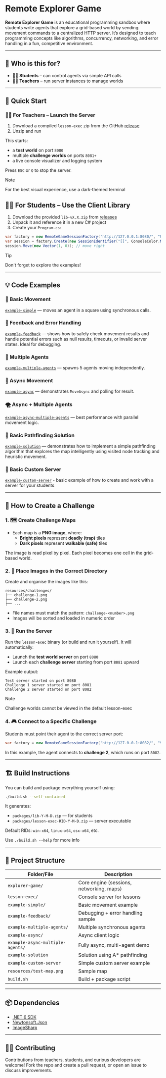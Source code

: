 # Remote Explorer Game

**Remote Explorer Game** is an educational programming sandbox where students write agents that explore a grid-based world by sending movement commands to a centralized HTTP server. It’s designed to teach programming concepts like algorithms, concurrency, networking, and error handling in a fun, competitive environment.

---

## 🎯 Who is this for?

- 🧑‍🎓 **Students** – can control agents via simple API calls
- 🧑‍🏫 **Teachers** – run server instances to manage worlds

---

## 🚀 Quick Start

### 🧑‍🏫 For Teachers – Launch the Server

1. Download a compiled `lesson-exec` zip from the GitHub [release](https://github.com/theonlydejf/remote-explorer-game/releases)
2. Unzip and run

This starts:
- a **test world** on port `8080`
- multiple **challenge worlds** on ports `8081+`
- a live console visualizer and logging system

Press `ESC` or `Q` to stop the server.

> [!NOTE]
> For the best visual experience, use a dark-themed terminal

## 🧑‍🎓 For Students – Use the Client Library

1. Download the provided `lib-vX.X.zip` from [releases](https://github.com/theonlydejf/remote-explorer-game/releases)
2. Unpack it and reference it in a new C# project
3. Create your `Program.cs`:

```csharp
var factory = new RemoteGameSessionFactory("http://127.0.0.1:8080/", "Ukazka");
var session = factory.Create(new SessionIdentifier("[]", ConsoleColor.Magenta));
session.Move(new Vector(1, 0)); // move right
```

> [!TIP]
> Don't forget to explore the examples!

---

## 💡 Code Examples

### 👣 Basic Movement

[`example-simple`](./example-simple/Program.cs) — moves an agent in a square using synchronous calls.

### 🧵 Feedback and Error Handling

[`example-feedback`](./example-feedback/Program.cs) — shows how to safely check movement results and handle potential errors such as null results, timeouts, or invalid server states. Ideal for debugging.

### 🤖 Multiple Agents

[`example-multiple-agents`](./example-multiple-agents/Program.cs) — spawns 5 agents moving independently.

### 🔁 Async Movement

[`example-async`](./example-async/Program.cs) — demonstrates `MoveAsync` and polling for result.

### 🌪 Async + Multiple Agents

[`example-async-multiple-agents`](./example-async-multiple-agents/Program.cs) — best performance with parallel movement logic.

### 🧭 Basic Pathfinding Solution

[`example-solution`](./example-solution/Program.cs) — demonstrates how to implement a simple pathfinding algorithm that explores the map intelligently using visited node tracking and heuristic movement.

### 🧭 Basic Custom Server

[`example-custom-server`](./example-custom-server/Program.cs) - basic example of how to create and work with a server for your students

---

## 🧩 How to Create a Challenge

### 1. 🗺️ Create Challenge Maps

- Each map is a **PNG image**, where:
  - **Bright pixels** represent **deadly (trap)** tiles
  - **Dark pixels** represent **walkable (safe)** tiles

The image is read pixel by pixel. Each pixel becomes one cell in the grid-based world.

### 2. 📁 Place Images in the Correct Directory

Create and organise the images like this:

```
resources/challenges/
├── challenge-1.png
├── challenge-2.png
├── ...
```

- File names must match the pattern: `challenge-<number>.png`
- Images will be sorted and loaded in numeric order

### 3. 🚀 Run the Server

Run the `lesson-exec` binary (or build and run it yourself). It will automatically:

- Launch the **test world server** on port `8080`
- Launch each **challenge server** starting from port `8081` upward

Example output:

```
Test server started on port 8080
Challenge 1 server started on port 8081
Challenge 2 server started on port 8082
```

> [!NOTE]
> Challenge worlds cannot be viewed in the default lesson-exec

### 4. 🎮 Connect to a Specific Challenge

Students must point their agent to the correct server port:

```csharp
var factory = new RemoteGameSessionFactory("http://127.0.0.1:8082/", "StudentName");
```

In this example, the agent connects to **challenge 2**, which runs on port `8082`.

---

## 🏗️ Build Instructions

You can build and package everything yourself using:

```bash
./build.sh --self-contained
```

It generates:

- `packages/lib-Y-M-D.zip` — for students
- `packages/lesson-exec-RID-Y-M-D.zip` — server executable

Default RIDs: `win-x64`, `linux-x64`, `osx-x64`, etc.

Use `./build.sh --help` for more info

---

## 🧱 Project Structure

| Folder/File                      | Description                                  |
|----------------------------------|----------------------------------------------|
| `explorer-game/`                 | Core engine (sessions, networking, maps)     |
| `lesson-exec/`                   | Console server for lessons                   |
| `example-simple/`                | Basic movement example                       |
| `example-feedback/`              | Debugging + error handling sample            |
| `example-multiple-agents/`       | Multiple synchronous agents                  |
| `example-async/`                 | Async client logic                           |
| `example-async-multiple-agents/` | Fully async, multi-agent demo                |
| `example-solution`               | Solution using A* pathfinding                |
| `example-custom-server`          | Simple custom server example                 |
| `resources/test-map.png`         | Sample map                                   |
| `build.sh`                       | Build + package script                       |

---

## 📦 Dependencies

- [.NET 6 SDK](https://dotnet.microsoft.com/)
- [Newtonsoft.Json](https://www.newtonsoft.com/json)
- [ImageSharp](https://github.com/SixLabors/ImageSharp)

---

## 🧑‍💻 Contributing

Contributions from teachers, students, and curious developers are welcome! Fork the repo and create a pull request, or open an issue to discuss improvements.
